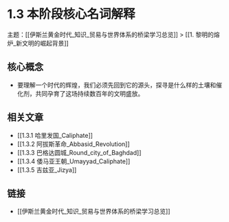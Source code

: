 # 1.3 本阶段核心名词解释

主题：[[伊斯兰黄金时代_知识_贸易与世界体系的桥梁学习总览]] > [[1. 黎明的熔炉_新文明的崛起背景]]

## 核心概念

- 要理解一个时代的辉煌，我们必须先回到它的源头，探寻是什么样的土壤和催化剂，共同孕育了这场持续数百年的文明盛放。

## 相关文章

- [[1.3.1 哈里发国_Caliphate]]
- [[1.3.2 阿拔斯革命_Abbasid_Revolution]]
- [[1.3.3 巴格达圆城_Round_city_of_Baghdad]]
- [[1.3.4 倭马亚王朝_Umayyad_Caliphate]]
- [[1.3.5 吉兹亚_Jizya]]

## 链接

- [[伊斯兰黄金时代_知识_贸易与世界体系的桥梁学习总览]]

